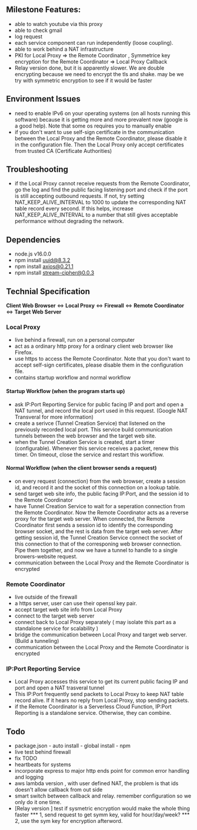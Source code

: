 ## Milestone Features:
* able to watch youtube via this proxy
* able to check gmail 
* log request 
* each service component can run independently (loose coupling).
* able to work behind a NAT infrastructure
* PKI for Local Proxy => the Remote Coordinator , Symmetrice key encryption for the Remote Coordinator => Local Proxy Callback
* Relay version done, but it is apparently slower. We are double encrypting because we need to encrypt the tls and shake. may be we try with symmetric encryption to see if it would be faster 

## Environment Issues
* need to enable IPv6 on your operating systems (on all hosts running this software) because it is getting more and more prevalent now (google is a good help). Note that some os requires you to manually enable 
* if you don't want to use self-sign certificate in the communication between the Local Proxy and the Remote Coordinator, please disable it in the configuration file. Then the Local Proxy only accept certificates from trusted CA (Certificate Authorities)

## Troubleshooting 
* if the Local Proxy cannot receive requests from the Remote Coordinator, go the log and find the public facing listening port and check if the port is still accepting outbound requests. If not, try setting NAT_KEEP_ALIVE_INTERVAL to 1000 to update the corresponding NAT table record every second. If this helps, increase NAT_KEEP_ALIVE_INTERVAL to a number that still gives acceptable performance without degrading the network. 

## Dependencies
* node.js v16.0.0
* npm install uuid@8.3.2
* npm install axios@0.21.1
* npm install stream-cipher@0.0.3

## Technial Specification 
**Client Web Browser** <=> **Local Proxy** <=> **Firewall** <=> **Remote Coordinator** <=> **Target Web Server**

### Local Proxy 
* live behind a firewall, run on a personal computer
* act as a ordinary http proxy for a ordinary client web browser like Firefox. 
* use https to access the Remote Coordinator. Note that you don't want to accept self-sign certificates, please disable them in the configuration file. 
* contains startup workflow and normal workflow

#### Startup Workflow (when the program starts up) 
* ask IP:Port Reporting Service for public facing IP and port and open a NAT tunnel, and record the local port used in this request. (Google NAT Transveral for more information)
* create a serivce (Tunnel Creation Service) that listened on the previously recorded local port. This service build communication tunnels between the web browser and the target web site.
* when the Tunnel Creation Service is created, start a timer (configurable). Whenever this service receives a packet, renew this timer. On timeout, close the service and restart this workflow. 

#### Normal Workflow (when the client browser sends a request)
* on every request (connection) from the web browser, create a session id, and record it and the socket of this connection on a lookup table. 
* send target web site info, the public facing IP:Port, and the session id to the Remote Coordinator 
* have Tunnel Creation Service to wait for a seperation connection from the Remote Coordinator. Now the Remote Coordinator acts as a reverse proxy for the target web server. When connected, the Remote Coordinator first sends a session id to identify the corresponding browser socket, and the rest is data from the target web server. After getting session id, the Tunnel Creation Service connect the socket of this connection to that of the corresponing web browser connection. Pipe them together, and now we have a tunnel to handle to a single browers-website request. 
* communication between the Local Proxy and the Remote Coordinator is encrypted 


### Remote Coordinator
* live outside of the firewall
* a https server, user can use their openssl key pair. 
* accept target web site info from Local Proxy 
* connect to the target web server
* connect back to Local Proxy separately ( may isolate this part as a standalone service for scalability )
* bridge the communication between Local Proxy and target web server. (Build a tunneling) 
* communication between the Local Proxy and the Remote Coordinator is encrypted 


### IP:Port Reporting Service
* Local Proxy accesses this service to get its current public facing IP and port and open a NAT trasveral tunnel  
* This IP:Port frequently send packets to Local Proxy to keep NAT table record alive. If it hears no reply from Local Proxy, stop sending packets. 
* if the Remote Coordinator is a Serverless Cloud Function, IP:Port Reporting is a standalone service. Otherwise, they can combine. 



## Todo
* package.json - auto install  - global install - npm 
* live test behind firewall
* fix TODO 
* heartbeats for systems
* incorporate express to major http ends point for common error handling and logging
* aws lambda version , with user defined NAT, the problem is that ids doesn't allow callback from out side
* smart switch between callback and relay. remember configuration so we only do it one time. 
* [Relay version ] test if sysmetric encryption would make the whole thing faster 
*** 1, send request to get symm key, valid for hour/day/week? 
*** 2, use the sym key for encryption afterword.  
